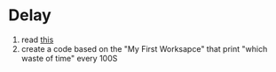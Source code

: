 # Delay

1) read [this](https://www.arduino.cc/reference/en/language/functions/time/delay/)
2) create a code based on the "My First Worksapce" that print "which waste of time" every 100S